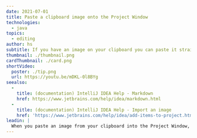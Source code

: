 ```yaml
---
date: 2021-07-01
title: Paste a clipboard image onto the Project Window
technologies:
  - java
topics:
  - editing
author: hs
subtitle: If you have an image on your clipboard you can paste it straight into the Project Window
thumbnail: ./thumbnail.png
cardThumbnail: ./card.png
shortVideo:
  poster: ./tip.png
  url: https://youtu.be/mDKL-0l8BYg
seealso:
  - 
    title: (documentation) IntelliJ IDEA Help - Markdown
    href: https://www.jetbrains.com/help/idea/markdown.html
  - 
    title: (documentation) IntelliJ IDEA Help - Import an image
    href: 'https://www.jetbrains.com/help/idea/add-items-to-project.html#import-image-to-project'
leadin: |
  When you paste an image from your clipboard into the Project Window, IntelliJ IDEA will create a PNG file for you.
---
```


